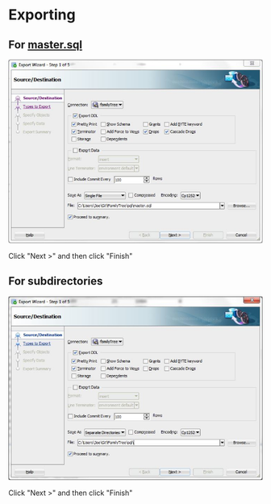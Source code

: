 # Exporting

## For [master.sql](master.sql)

![Single File Export Step 1](single_file_export_step_1.jpg "Single File Export Step 1")

Click "Next &gt;" and then click "Finish"

## For subdirectories

![Seperate Directories Export Step 1](seperate_directories_export_step_1.jpg "Seperate Directories Export Step 1")

Click "Next &gt;" and then click "Finish"